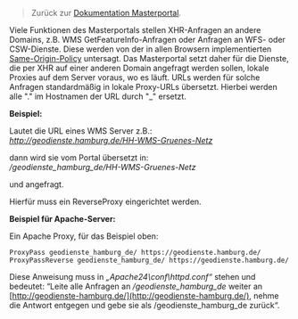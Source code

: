 >Zurück zur [Dokumentation Masterportal](doc.md).

Viele Funktionen des Masterportals stellen XHR-Anfragen an andere Domains, z.B. WMS GetFeatureInfo-Anfragen oder Anfragen an WFS- oder CSW-Dienste. Diese werden von der in allen Browsern implementierten [Same-Origin-Policy](https://de.wikipedia.org/wiki/Same-Origin-Policy) untersagt. Das Masterportal setzt daher für die Dienste, die per XHR auf einer anderen Domain angefragt werden sollen, lokale Proxies auf dem Server voraus, wo es läuft. URLs werden für solche Anfragen standardmäßig in lokale Proxy-URLs übersetzt. Hierbei werden alle "." im Hostnamen der URL durch "_" ersetzt.

**Beispiel:**

Lautet die URL eines WMS Server z.B.:   
*http://geodienste.hamburg.de/HH-WMS-Gruenes-Netz*

dann wird sie vom Portal übersetzt in:  
*/geodienste_hamburg_de/HH-WMS-Gruenes-Netz*

und angefragt. 

Hierfür muss ein ReverseProxy eingerichtet werden.

**Beispiel für Apache-Server:**

Ein Apache Proxy, für das Beispiel oben:  

`ProxyPass geodienste_hamburg_de/ https://geodienste.hamburg.de/`  
`ProxyPassReverse geodienste_hamburg_de/ https://geodienste.hamburg.de/`

Diese Anweisung muss in *„Apache24\conf\httpd.conf“*  stehen und bedeutet: “Leite alle Anfragen an */geodienste_hamburg_de* weiter an  [http://geodienste-hamburg.de/](http://geodienste-hamburg.de/), nehme die Antwort entgegen und gebe sie als /geodienste_hamburg_de zurück“.